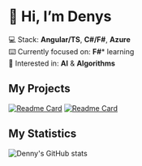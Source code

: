 # 👋 Hi, I’m Denys

💻 Stack: **Angular/TS**, **C#/F#**, **Azure** <br>
⌨️ Currently focused on: **F#*** learning <br>
💓 Interested in: **AI** & **Algorithms**<!--, Blockchain & DeFi--><br>

## My Projects
[![Readme Card](https://github-readme-stats.vercel.app/api/pin/?username=YatsInc&repo=L-Alfred&theme=github_dark)](https://github.com/YatsInc/L-Alfred)
[![Readme Card](https://github-readme-stats.vercel.app/api/pin/?username=YatsInc&repo=AuthAPI&theme=github_dark)](https://github.com/YatsInc/AuthAPI)

## My Statistics
![Denny's GitHub stats](https://github-readme-stats.vercel.app/api?username=DennYats&show_icons=true&count_private=true&theme=github_dark)
